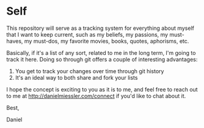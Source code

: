 Self
====

This repository will serve as a tracking system for everything about myself that I want to keep current, such as my beliefs, my passions, my must-haves, my must-dos, my favorite movies, books, quotes, aphorisms, etc.

Basically, if it's a list of any sort, related to me in the long term,
I'm going to track it here. Doing so through git offers a couple
of interesting advantages:

1. You get to track your changes over time through git history
2. It's an ideal way to both share and fork your lists

I hope the concept is exciting to you as it is to me, and feel free to
reach out to me at http://danielmiessler.com/connect if you'd like to
chat about it.

Best,

Daniel


